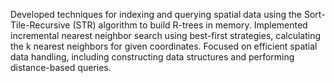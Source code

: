 Developed techniques for indexing and querying spatial data using the Sort-Tile-Recursive (STR) algorithm to build R-trees in memory. Implemented incremental nearest neighbor search using best-first strategies, calculating the k nearest neighbors for given coordinates. Focused on efficient spatial data handling, including constructing data structures and performing distance-based queries.
